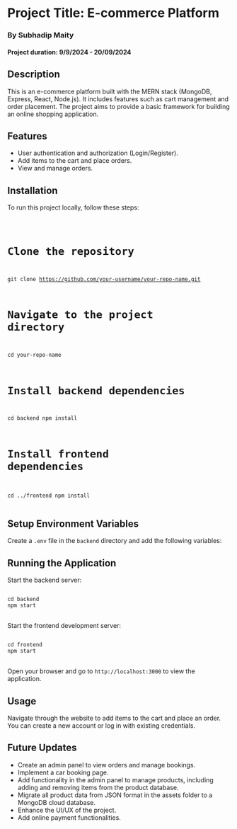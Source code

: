 <h1>Project Title: E-commerce Platform</h1>
<h3>By Subhadip Maity</h3>
<h4>Project duration: 9/9/2024 - 20/09/2024</h4>

<h2>Description</h2>
<p>
    This is an e-commerce platform built with the MERN stack (MongoDB, Express, React, Node.js).
    It includes features such as cart management and order placement. The project aims to provide
    a basic framework for building an online shopping application.
</p>

<h2>Features</h2>
<ul>
    <li>User authentication and authorization (Login/Register).</li>
    <li>Add items to the cart and place orders.</li>
    <li>View and manage orders.</li>
</ul>

<h2>Installation</h2>
<p>To run this project locally, follow these steps:</p>
<pre>
    <code>

# Clone the repository

git clone https://github.com/your-username/your-repo-name.git

# Navigate to the project directory

cd your-repo-name

# Install backend dependencies

cd backend
npm install

# Install frontend dependencies

cd ../frontend
npm install
</code>
</pre>
<h2>Setup Environment Variables</h2>
<p>Create a <code>.env</code> file in the <code>backend</code> directory and add the following variables:</p>

<h2>Running the Application</h2>
<p>Start the backend server:</p>
<pre>
<code>
cd backend
npm start
</code>
</pre>
<p>Start the frontend development server:</p>
<pre>
<code>
cd frontend
npm start
</code>
</pre>
<p>
Open your browser and go to <code>http://localhost:3000</code> to view the application.
</p>

<h2>Usage</h2>
<p>
    Navigate through the website to add items to the cart and place an order. You can create a new account or log in with existing credentials.
</p>

<h2>Future Updates</h2>
<ul>
    <li>Create an admin panel to view orders and manage bookings.</li>
    <li>Implement a car booking page.</li>
    <li>Add functionality in the admin panel to manage products, including adding and removing items from the product database.</li>
    <li>Migrate all product data from JSON format in the assets folder to a MongoDB cloud database.</li>
    <li>Enhance the UI/UX of the project.</li>
    <li>Add online payment functionalities.</li>
</ul>
